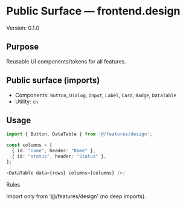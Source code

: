 # Public Surface — frontend.design
Version: 0.1.0

## Purpose
Reusable UI components/tokens for all features.

## Public surface (imports)
- Components: `Button`, `Dialog`, `Input`, `Label`, `Card`, `Badge`, `DataTable`
- Utility: `cn`

## Usage
```ts
import { Button, DataTable } from '@/features/design';

const columns = [
  { id: "name", header: "Name" },
  { id: "status", header: "Status" },
];

<DataTable data={rows} columns={columns} />;
```

Rules

Import only from '@/features/design' (no deep imports).
